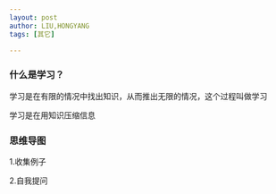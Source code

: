 ```yaml
---
layout: post
author: LIU,HONGYANG
tags: [其它]

---
```








### 什么是学习？

学习是在有限的情况中找出知识，从而推出无限的情况，这个过程叫做学习

学习是在用知识压缩信息


### 思维导图

1.收集例子


2.自我提问
